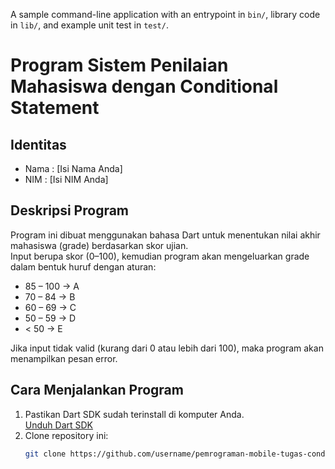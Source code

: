 A sample command-line application with an entrypoint in `bin/`, library code
in `lib/`, and example unit test in `test/`.
# Program Sistem Penilaian Mahasiswa dengan Conditional Statement

## Identitas
- Nama : [Isi Nama Anda]
- NIM  : [Isi NIM Anda]

## Deskripsi Program
Program ini dibuat menggunakan bahasa Dart untuk menentukan nilai akhir mahasiswa (grade) berdasarkan skor ujian.  
Input berupa skor (0–100), kemudian program akan mengeluarkan grade dalam bentuk huruf dengan aturan:

- 85 – 100 → A  
- 70 – 84  → B  
- 60 – 69  → C  
- 50 – 59  → D  
- < 50     → E  

Jika input tidak valid (kurang dari 0 atau lebih dari 100), maka program akan menampilkan pesan error.

## Cara Menjalankan Program
1. Pastikan Dart SDK sudah terinstall di komputer Anda.  
   [Unduh Dart SDK](https://dart.dev/get-dart)
2. Clone repository ini:
   ```bash
   git clone https://github.com/username/pemrograman-mobile-tugas-conditional-nama-nim.git
